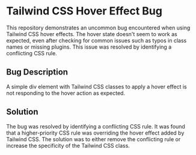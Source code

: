 # Tailwind CSS Hover Effect Bug

This repository demonstrates an uncommon bug encountered when using Tailwind CSS hover effects. The hover state doesn't seem to work as expected, even after checking for common issues such as typos in class names or missing plugins. This issue was resolved by identifying a conflicting CSS rule.

## Bug Description

A simple div element with Tailwind CSS classes to apply a hover effect is not responding to the hover action as expected.

## Solution

The bug was resolved by identifying a conflicting CSS rule. It was found that a higher-priority CSS rule was overriding the hover effect added by Tailwind CSS. The solution was to either remove the conflicting rule or increase the specificity of the Tailwind CSS class.